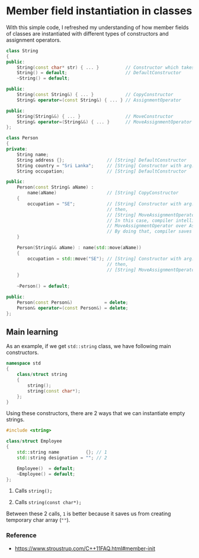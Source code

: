 # Member field instantiation in classes

With this simple code, I refreshed my understanding of how member fields of classes are instantiated with different types of constructors and assignment operators.

```c++
class String
{
public:
    String(const char* str) { ... }          // Constructor which takes an arg in
    String() = default;                      // DefaultConstructor
    ~String() = default;

public:
    String(const String&) { ... }            // CopyConstructor
    String& operator=(const String&) { ... } // AssignmentOperator

public:
    String(String&&) { ... }                 // MoveConstructor
    String& operator=(String&&) { ... }      // MoveAssignmentOperator
};
```

```c++
class Person
{
private:
    String name;
    String address {};                // [String] DefaultConstructor
    String country = "Sri Lanka";     // [String] Constructor with arg: 'Sri Lanka'
    String occupation;                // [String] DefaultConstructor

public:
    Person(const String& aName) :
        name(aName)                   // [String] CopyConstructor
    {
        occupation = "SE";            // [String] Constructor with arg: 'SE'
                                      // then,
                                      // [String] MoveAssignmentOperator
                                      // In this case, compiler intelligently choose
                                      // MoveAssignmentOperator over AssignmentOperator.
                                      // By doing that, compiler saves us a object copy.
    }

    Person(String&& aName) : name(std::move(aName))
    {
        occupation = std::move("SE"); // [String] Constructor with arg: 'SE'
                                      // then,
                                      // [String] MoveAssignmentOperator
    }
    
    ~Person() = default;

public:
    Person(const Person&)            = delete;
    Person& operator=(const Person&) = delete;
};
```

## Main learning

As an example, if we get `std::string` class, we have following main constructors.

```c++
namespace std
{
    class/struct string
    {
        string();
        string(const char*);
    };
}
```

Using these constructors, there are 2 ways that we can instantiate empty strings.

```c++
#include <string>

class/struct Employee
{
    std::string name          {}; // 1
    std::string designation = ""; // 2

    Employee()  = default;
    ~Employee() = default;
};
```

1. Calls `string();`

2. Calls `string(const char*);`

Between these 2 calls, `1` is better because it saves us from creating temporary char array (`""`).

### Reference

* https://www.stroustrup.com/C++11FAQ.html#member-init
